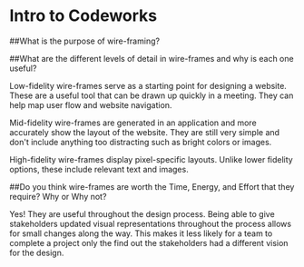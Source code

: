 # Intro to Codeworks

##What is the purpose of wire-framing?

##What are the different levels of detail in wire-frames and why is each one useful?

Low-fidelity wire-frames serve as a starting point for designing a website. These are a useful tool that can be drawn up quickly in a meeting. They can help map user flow and website navigation. 

Mid-fidelity wire-frames are generated in an application and more accurately show the layout of the website. They are still very simple and don't include anything too distracting such as bright colors or images.

High-fidelity wire-frames display pixel-specific layouts. Unlike lower fidelity options, these include relevant text and images.


##Do you think wire-frames are worth the Time, Energy, and Effort that they require? Why or Why not?

Yes! They are useful throughout the design process. Being able to give stakeholders updated visual representations throughout the process allows for small changes along the way. This makes it less likely for a team to complete a project only the find out the stakeholders had a different vision for the design.